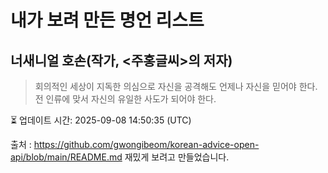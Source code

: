 # 내가 보려 만든 명언 리스트

##  너새니얼 호손(작가, <주홍글씨>의 저자)
> 회의적인 세상이 지독한 의심으로 자신을 공격해도 언제나 자신을 믿어야 한다. 전 인류에 맞서 자신의 유일한 사도가 되어야 한다.


⏳ 업데이트 시간: 2025-09-08 14:50:35 (UTC)

출처 : https://github.com/gwongibeom/korean-advice-open-api/blob/main/README.md
재밌게 보려고 만들었습니다.
